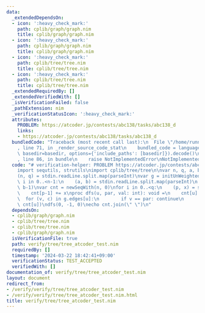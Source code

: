 ```yaml
---
data:
  _extendedDependsOn:
  - icon: ':heavy_check_mark:'
    path: cplib/graph/graph.nim
    title: cplib/graph/graph.nim
  - icon: ':heavy_check_mark:'
    path: cplib/graph/graph.nim
    title: cplib/graph/graph.nim
  - icon: ':heavy_check_mark:'
    path: cplib/tree/tree.nim
    title: cplib/tree/tree.nim
  - icon: ':heavy_check_mark:'
    path: cplib/tree/tree.nim
    title: cplib/tree/tree.nim
  _extendedRequiredBy: []
  _extendedVerifiedWith: []
  _isVerificationFailed: false
  _pathExtension: nim
  _verificationStatusIcon: ':heavy_check_mark:'
  attributes:
    PROBLEM: https://atcoder.jp/contests/abc138/tasks/abc138_d
    links:
    - https://atcoder.jp/contests/abc138/tasks/abc138_d
  bundledCode: "Traceback (most recent call last):\n  File \"/home/runner/.local/lib/python3.10/site-packages/onlinejudge_verify/documentation/build.py\"\
    , line 71, in _render_source_code_stat\n    bundled_code = language.bundle(stat.path,\
    \ basedir=basedir, options={'include_paths': [basedir]}).decode()\n  File \"/home/runner/.local/lib/python3.10/site-packages/onlinejudge_verify/languages/nim.py\"\
    , line 86, in bundle\n    raise NotImplementedError\nNotImplementedError\n"
  code: "# verification-helper: PROBLEM https://atcoder.jp/contests/abc138/tasks/abc138_d\n\
    import sequtils, strutils\nimport cplib/tree/tree\n\nvar n, q, a, b, p, x: int\n\
    (n, q) = stdin.readLine.split.map(parseInt)\nvar g = initUnWeightedTree(n)\nfor\
    \ i in 0..<n-1:\n    (a, b) = stdin.readLine.split.map(parseInt)\n    g.add_edge(a-1,\
    \ b-1)\nvar cnt = newSeqWith(n, 0)\nfor i in 0..<q:\n    (p, x) = stdin.readLine.split.map(parseInt)\n\
    \    cnt[p-1] += x\nproc dfs(u, par, val: int): void =\n    cnt[u] += val\n  \
    \  for (v, c) in g.edges[u]:\n        if v == par: continue\n        dfs(v, u,\
    \ cnt[u])\ndfs(0, -1, 0)\necho cnt.join(\" \")\n"
  dependsOn:
  - cplib/graph/graph.nim
  - cplib/tree/tree.nim
  - cplib/tree/tree.nim
  - cplib/graph/graph.nim
  isVerificationFile: true
  path: verify/tree/tree_atcoder_test.nim
  requiredBy: []
  timestamp: '2024-03-22 18:42:41+09:00'
  verificationStatus: TEST_ACCEPTED
  verifiedWith: []
documentation_of: verify/tree/tree_atcoder_test.nim
layout: document
redirect_from:
- /verify/verify/tree/tree_atcoder_test.nim
- /verify/verify/tree/tree_atcoder_test.nim.html
title: verify/tree/tree_atcoder_test.nim
---
```

